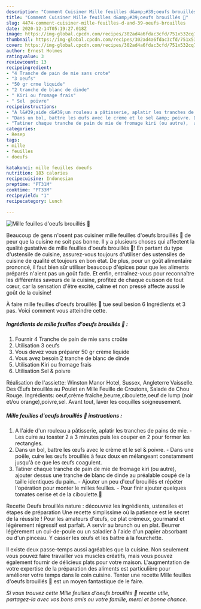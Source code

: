 ```yaml
---
description: "Comment Cuisiner Mille feuilles d&amp;#39;oeufs brouillés 🥪"
title: "Comment Cuisiner Mille feuilles d&amp;#39;oeufs brouillés 🥪"
slug: 4474-comment-cuisiner-mille-feuilles-d-and-39-oeufs-brouilles
date: 2020-12-14T05:19:27.018Z
image: https://img-global.cpcdn.com/recipes/302ad4a6fdac3cfd/751x532cq70/mille-feuilles-doeufs-brouilles-🥪-photo-principale-de-la-recette.jpg
thumbnail: https://img-global.cpcdn.com/recipes/302ad4a6fdac3cfd/751x532cq70/mille-feuilles-doeufs-brouilles-🥪-photo-principale-de-la-recette.jpg
cover: https://img-global.cpcdn.com/recipes/302ad4a6fdac3cfd/751x532cq70/mille-feuilles-doeufs-brouilles-🥪-photo-principale-de-la-recette.jpg
author: Ernest Holmes
ratingvalue: 3
reviewcount: 13
recipeingredient:
- "4 Tranche de pain de mie sans crote"
- "3 oeufs"
- "50 gr crme liquide"
- "2 tranche de blanc de dinde"
- " Kiri ou fromage frais"
- " Sel  poivre"
recipeinstructions:
- "A l&#39;aide d&#39;un rouleau a pâtisserie, aplatir les tranches de pains de mie. Les cuire au toaster 2 a 3 minutes puis les couper en 2 pour former les rectangles."
- "Dans un bol, battre les œufs avec le crème et le sel &amp; poivre. Dans une poêle, cuire les œufs brouillés à feux doux en mélangeant constamment jusqu&#39;à ce que les œufs coagulent."
- "Tatiner chaque tranche de pain de mie de fromage kiri (ou autre),  ajouter dessus une tranche de blanc de dinde au préalable coupé de la taille identiques du pain.. Ajouter un peu d&#39;œuf brouillés et répéter l&#39;opération pour monter le milles feuilles.  Pour finir ajouter quelques tomates cerise et de la ciboulette.🌿"
categories:
- Resep
tags:
- mille
- feuilles
- doeufs

katakunci: mille feuilles doeufs 
nutrition: 183 calories
recipecuisine: Indonesian
preptime: "PT31M"
cooktime: "PT33M"
recipeyield: "1"
recipecategory: Lunch

---
```



![Mille feuilles d&#39;oeufs brouillés 🥪](https://img-global.cpcdn.com/recipes/302ad4a6fdac3cfd/751x532cq70/mille-feuilles-doeufs-brouilles-🥪-photo-principale-de-la-recette.jpg)

Beaucoup de gens n'osent pas cuisiner mille feuilles d&#39;oeufs brouillés 🥪 de peur que la cuisine ne soit pas bonne. Il y a plusieurs choses qui affectent la qualité gustative de mille feuilles d&#39;oeufs brouillés 🥪! En partant du type d'ustensile de cuisine, assurez-vous toujours d'utiliser des ustensiles de cuisine de qualité et toujours en bon état. De plus, pour un goût alimentaire prononcé, il faut bien sûr utiliser beaucoup d'épices pour que les aliments préparés n'aient pas un goût fade. Et enfin, entraînez-vous pour reconnaître les différentes saveurs de la cuisine, profitez de chaque cuisson de tout cœur, car la sensation d'être excité, calme et non pressé affecte aussi le goût de la cuisine!

<!--inarticleads1-->

À faire mille feuilles d&#39;oeufs brouillés 🥪 tue seul besion 6 Ingrédients et 3 pas. Voici comment vous atteindre cette.

##### Ingrédients de mille feuilles d&#39;oeufs brouillés 🥪 :

1. Fournir 4 Tranche de pain de mie sans croûte
1. Utilisation 3 oeufs
1. Vous devez vous préparer 50 gr crème liquide
1. Vous avez besoin 2 tranche de blanc de dinde
1. Utilisation  Kiri ou fromage frais
1. Utilisation  Sel &amp; poivre


Réalisation de l&#39;assiette: Winston Manor Hotel, Sussex, Angleterre Vaisselle. Des Œufs brouillés au Poulet en Mille Feuille de Croutons, Salade de Chou Rouge. Ingrédients: oeuf,crème fraîche,beurre,ciboulette,oeuf de lump (noir et/ou orange),poivre,sel. Avant tout, laver les coquilles soigneusement. 

<!--inarticleads2-->

##### Mille feuilles d&#39;oeufs brouillés 🥪 instructions :

1. A l&#39;aide d&#39;un rouleau a pâtisserie, aplatir les tranches de pains de mie. - Les cuire au toaster 2 a 3 minutes puis les couper en 2 pour former les rectangles.
1. Dans un bol, battre les œufs avec le crème et le sel &amp; poivre. - Dans une poêle, cuire les œufs brouillés à feux doux en mélangeant constamment jusqu&#39;à ce que les œufs coagulent.
1. Tatiner chaque tranche de pain de mie de fromage kiri (ou autre),  ajouter dessus une tranche de blanc de dinde au préalable coupé de la taille identiques du pain.. - Ajouter un peu d&#39;œuf brouillés et répéter l&#39;opération pour monter le milles feuilles.  - Pour finir ajouter quelques tomates cerise et de la ciboulette.🌿


Recette Oeufs brouillés nature : découvrez les ingrédients, ustensiles et étapes de préparation Une recette simplissime où la patience est le secret de la réussite ! Pour les amateurs d&#39;œufs, ce plat crémeux, gourmand et légèrement régressif est parfait. A servir au brunch ou en plat. Beurrer légèrement un cul-de-poule ou un saladier à l&#39;aide d&#39;un papier absorbant ou d&#39;un pinceau. Y casser les œufs et les battre à la fourchette. 

<!--inarticleads1-->

<p>
Il existe deux passe-temps aussi agréables que la cuisine. Non seulement vous pouvez faire travailler vos muscles créatifs, mais vous pouvez également fournir de délicieux plats pour votre maison. L'augmentation de votre expertise de la préparation des aliments est particulière pour améliorer votre temps dans le coin cuisine. Tenter une recette Mille feuilles d&#39;oeufs brouillés 🥪 est un moyen fantastique de le faire.
</p>

<p>
<i>Si vous trouvez cette Mille feuilles d&#39;oeufs brouillés 🥪 recette utile, partagez-la avec vos bons amis ou votre famille, merci et bonne chance.</i>
</p>
